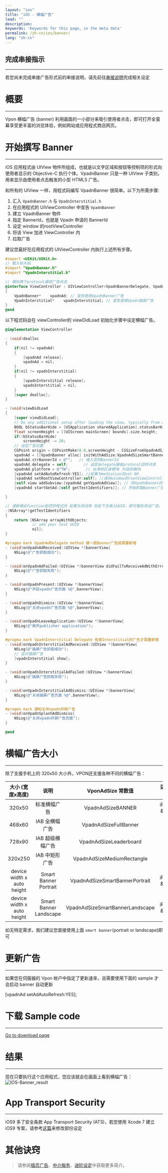 ```yaml
---
layout: "ios"
title: "iOS - 横幅广告"
lead: ""
description:
keywords: 'Keywords for this page, in the meta data'
permalink: /zh-cn/ios/banner/
lang: "zh-cn"
---
```

## 完成串接指示
---
若您尚未完成串接广告形式前的串接说明，请先前往[串接说明]完成相关设定

# 概要
--------
Vpon 横幅广告 (banner) 利用画面的一小部分来吸引使用者点击，即可打开全萤幕享受更丰富的浏览体验，例如网站或应用程式商店网页。

# 开始撰写 Banner
---
iOS 应用程式由 UIView 物件所组成，也就是以文字区域和按钮等控制项的形式向使用者显示的 Objective-C 执行个体。VpadnBanner 只是一种 UIView 子类别，用来显示由使用者点击触发的小型 HTML5 广告。

和所有的 UIView 一样，用程式码编写 VpadnBanner 很简单。以下为所需步骤:

1. 汇入 `VpadnBanner.h` 与 `VpadnInterstitial.h`
2. 在应用程式的 UIViewController 中宣告 `VpadnBanner`
3. 建立 VpadnBanner 物件
4. 指定 BannerId，也就是 Vpadn 申请的 BannerId
5. 设定 window 的rootViewController
6. 将该 View 加进 ViewController 内
7. 拉取广告

建议您最好在应用程式的 UIViewController 内执行上述所有步骤。

```Objective-C
#import <UIKit/UIKit.h>
// 载入标头档
#import "VpadnBanner.h"
#import "VpadnInterstitial.h"

// 增加两个protocol接收广告状态
@interface ViewController : UIViewController<VpadnBannerDelegate, VpadnInterstitialDelegate>
{
    VpadnBanner*    vpadnAd; // 宣告使用VpadnBanner广告
    VpadnInterstitial*    vpadnInterstitial; // 宣告使用Vpadn插屏广告
}
@end
```

以下程式码会在 viewController的 viewDidLoad 初始化步骤中设定横幅广告。

```Objective-C
@implementation ViewController

- (void)dealloc
{
    if(nil != vpadnAd)
    {
        [vpadnAd release];
        vpadnAd = nil;
    }
    if(nil != vpadnInterstitial)
    {
        [vpadnInterstitial release];
        vpadnInterstitial = nil;
    }
    [super dealloc];
}

- (void)viewDidLoad
{
    [super viewDidLoad];
	// Do any additional setup after loading the view, typically from a nib.
    BOOL bStatusBarHide = [UIApplication sharedApplication].statusBarHidden;
    float screenHeight = [[UIScreen mainScreen] bounds].size.height;
    if(!bStatusBarHide)
        screenHeight -= 20;
    // 设定广告位置
    CGPoint origin = CGPointMake(0.0,screenHeight - CGSizeFromVpadnAdSize(VpadnAdSizeSmartBannerPortrait).height);
    vpadnAd = [[VpadnBanner alloc] initWithAdSize:VpadnAdSizeSmartBannerPortrait origin:origin];  // 初始化Banner物件
    vpadnAd.strBannerId = @"";   // 填入您的BannerId
    vpadnAd.delegate = self;       // 设定delegate接收protocol回传讯息
    vpadnAd.platform = @"TW";       // 台湾地区请填TW 大陆则填CN
    [vpadnAd setAdAutoRefresh:YES]; //如果为mediation则set NO
    [vpadnAd setRootViewController:self]; //请将window的rootViewController设定在此 以便广告顺利执行
    [self.view addSubview:[vpadnAd getVpadnAdView]]; // 将VpadnBanner的View加入此ViewController中
    [vpadnAd startGetAd:[self getTestIdentifiers]]; // 开始抓取Banner广告

}

// 请新增此function到您的程式内 如果为测试用 则在下方填入UUID，即可看到测试广告。
-(NSArray*)getTestIdentifiers
{
    return [NSArray arrayWithObjects:
            // add your test UUID
            nil];
}
```


```Objective-C
#pragma mark VpadnAdDelegate method 接一般Banner广告就需要新增
- (void)onVpadnAdReceived:(UIView *)bannerView{
    NSLog(@"广告抓取成功");
}

- (void)onVpadnAdFailed:(UIView *)bannerView didFailToReceiveAdWithError:(NSError *)error{
    NSLog(@"广告抓取失败");
}

- (void)onVpadnPresent:(UIView *)bannerView{
    NSLog(@"开启vpadn广告页面 %@",bannerView);
}

- (void)onVpadnDismiss:(UIView *)bannerView{
    NSLog(@"关闭vpadn广告页面 %@",bannerView);
}

- (void)onVpadnLeaveApplication:(UIView *)bannerView{
    NSLog(@"离开publisher application");
}

#pragma mark VpadnInterstitial Delegate 有接Interstitial的广告才需要新增
- (void)onVpadnInterstitialAdReceived:(UIView *)bannerView{
    NSLog(@"插屏广告抓取成功");
    // 显示插屏广告
    [vpadnInterstitial show];
}

- (void)onVpadnInterstitialAdFailed:(UIView *)bannerView{
    NSLog(@"插屏广告抓取失败");
}

- (void)onVpadnInterstitialAdDismiss:(UIView *)bannerView{
    NSLog(@"关闭插屏广告页面 %@",bannerView);
}

#pragma mark 通知关闭vpadn开屏广告
- (void)onVpadnSplashAdDismiss{
    NSLog(@"关闭vpadn开屏广告页面");
}

@end
```

# 横幅广告大小
---
除了支援手机上的 320x50 大小外，VPON还支援各种不同的横幅广告：

大小 (宽度x高度)             |     说明       |  VponAdSize 常数值              | 适用装置
:------------------------: | :-------------:| :-----------------------------:|:-----------:
320x50                     | 标准横幅广告     | VpadnAdSizeBANNER                   |iPhone & iPad
468x60                     | IAB 全横幅广告   |VpadnAdSizeFullBanner              |iPad
728x90                     | IAB 超级横幅广告 |  VpadnAdSizeLeaderboard        |iPad
320x250                    |IAB 中矩形广告    |VpadnAdSizeMediumRectangle            |iPad
device width x auto height |Smart Banner Portrait |  VpadnAdSizeSmartBannerPortrait |iPhone & iPad
device width x auto height |Smart Banner Landscape|VpadnAdSizeSmartBannerLandscape  |iPhone & iPad

如无特定需求，我们建议您直接使用上面 `smart banner`(portrait or landscape)即可

# 更新广告
---
如果您在伺服器的 Vpon 帐户中指定了更新速率，且需要使用下面的 sample 才会启动 banner 自动更新

  [vpadnAd setAdAutoRefresh:YES];



# 下载 Sample code
---
[Go to download page]

# 结果
---
现在只要执行这个应用程式，您应该就会在画面上看到横幅广告：
![IOS-Banner_result]


# App Transport Security
---
iOS9 多了安全条款 App Transport Security (ATS)，若您使用 Xcode 7 建立 iOS9 专案，请参考[这篇]来修改部份设定

# 其他诀窍
> 请参阅[插页广告](../Interstitial)、[中介服务](../mediation)、[进阶设定](../advanced)中获取更多简介。


[串接说明]: ../integration-guide/
[IOS-Banner_result]: {{site.imgurl}}/IOS-Banner_result.png
[Go to download page]: ../download/
[这篇]: {{site.baseurl}}/zh-cn/ios/latest-news/ios9ats/
